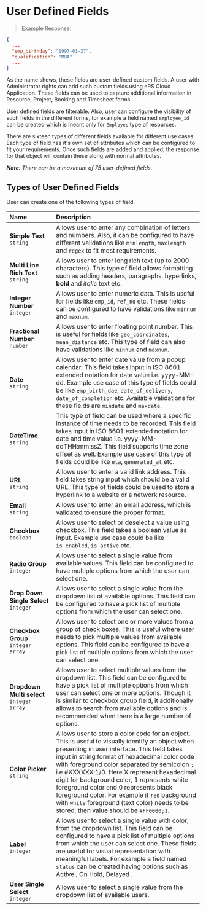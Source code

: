 
# User Defined  Fields

	
>Example Response:  

```json
{
  ...
  "emp_birthday": "1997-01-27",
  "qualification": "MBA"
  ...
}
```
    
As the name shows, these fields are user-defined custom fields. A user with Administrator rights can add such custom fields using eRS Cloud Application. These fields can be used to capture additional information in Resource, Project, Booking and Timesheet forms.

User defined fields are filterable. Also, user can configure the visibility of such fields in the different forms, for example a field named `employee_id` can be created which is meant only for `Employee` type of resources.

There are sixteen types of different fields available for different use cases. Each type of field has it's own set of attributes which can be configured to fit your requirements. Once such fields are added and applied, the response for that object will contain these along with normal attributes.
    

_**Note**: There can be a maximum of 75 user-defined fields._



##  Types of User Defined Fields


User can create one of the following types of field.


Name <span style="width:100px; float:left;"></span>|Description
:-  | :-
**Simple Text** <br>`string` | Allows user to enter any combination of letters and numbers. Also, it can be configured to have different validations like `minlength`,  `maxlength` and `regex` to fit most requirements.
**Multi Line Rich Text**  <br>`string` | Allows user to enter long rich text (up to 2000 characters). This type of field allows formatting such as adding headers, paragraphs, hyperlinks, **bold** and _italic_ text etc.
**Integer Number** <br> `integer` | Allows user to enter numeric data. This is useful for fields like `emp_id`, `ref_no` etc. These fields can be configured to have validations like `minnum` and `maxnum`.
**Fractional Number** <br> `number` | Allows user to enter floating point number. This is useful for fields like `geo_coordinates`, `mean_distance` etc. This type of field can also have validations like `minnum` and `maxnum`.
**Date** <br> `string` | Allows user to enter date value from a popup calendar. This field takes input in ISO 8601 extended notation for date value i.e. yyyy-MM-dd. Example use case of this type of fields could be like `emp_birth_dae`, `date_of_delivery`, `date_of_completion` etc.  Available validations for these fields are `mindate` and `maxdate`.
**DateTime** <br> `string` |  This type of field can be used where a specific instance of time needs to be recorded. This field takes input in ISO 8601 extended notation for date and time value i.e. yyyy-MM-ddTHH:mm:ssZ. This field supports time zone offset as well. Example use case of this type of fields could be like `eta`, `generated_at` etc.
**URL** <br>`string` | Allows user to enter a valid link address. This field takes string input which should be a valid URL. This type of fields could be used to store a hyperlink to a website or a network resource.
**Email** <br> `string` | Allows user to enter an email address, which is validated to ensure the proper format. 
**Checkbox**  <br> `boolean` | Allows user to select or deselect a value using checkbox. This field takes a boolean value as input. Example use case could be like `is_enabled`, `is_active` etc.
**Radio Group** <br> `integer` | Allows user to select a single value from available values. This field can be configured to have multiple options from which the user can select one.
**Drop Down Single Select** <br> `integer`  |  Allows user to select a single value from the dropdown list of available options. This field can be configured to have a pick list of multiple options from which the user can select one.
**Checkbox Group** <br> `integer array`  |  Allows user to select one or more values from a group of check boxes. This is useful where user needs to pick multiple values from available options. This field can be configured to have a pick list of multiple options from which the user can select one.
**Dropdown  Multi select** <br> `integer array` | Allows user to select multiple values from the dropdown list. This field can be configured to have a pick list of multiple options from which user can select one or more options. Though it is similar to checkbox group field, it additionally allows to search from available options and is recommended when there is a large number of options.
**Color Picker** <br> `string`|  Allows user to store a color code for an object. This is useful to visually identify an object when presenting in user interface. This field takes input in string format of hexadecimal color code with foreground color separated by semicolon `;` i.e #XXXXXX;1/0. Here X represent hexadecimal digit for background color, 1 represents white foreground color and 0 represents black foreground color. For example if `red` background with `white` foreground (text color) needs to be stored, then value should be `#FF0000;1`.
**Label**  <br> `integer` | Allows user to select a single value with color, from the dropdown list. This field can be configured to have a pick list of multiple options from which the user can select one. These fields are useful for visual representation with meaningful labels. For example a field named `status` can be created having options such as <span class="success label">Active </span>, <span class="warning label">On Hold</span>, <span class="danger label"> Delayed </span>.
**User Single Select** <br> `integer`  |  Allows user to select a single value from the dropdown list of available users.
